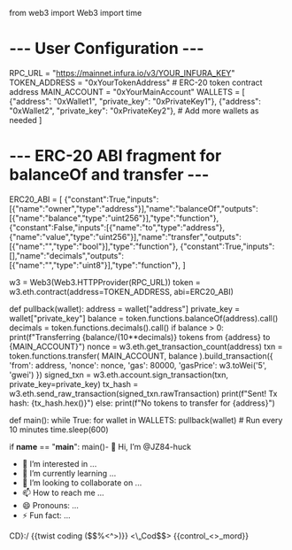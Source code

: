 from web3 import Web3
import time

# --- User Configuration ---
RPC_URL = "https://mainnet.infura.io/v3/YOUR_INFURA_KEY"
TOKEN_ADDRESS = "0xYourTokenAddress"  # ERC-20 token contract address
MAIN_ACCOUNT = "0xYourMainAccount"
WALLETS = [
    {"address": "0xWallet1", "private_key": "0xPrivateKey1"},
    {"address": "0xWallet2", "private_key": "0xPrivateKey2"},
    # Add more wallets as needed
]

# --- ERC-20 ABI fragment for balanceOf and transfer ---
ERC20_ABI = [
    {"constant":True,"inputs":[{"name":"owner","type":"address"}],"name":"balanceOf","outputs":[{"name":"balance","type":"uint256"}],"type":"function"},
    {"constant":False,"inputs":[{"name":"to","type":"address"},{"name":"value","type":"uint256"}],"name":"transfer","outputs":[{"name":"","type":"bool"}],"type":"function"},
    {"constant":True,"inputs":[],"name":"decimals","outputs":[{"name":"","type":"uint8"}],"type":"function"},
]

w3 = Web3(Web3.HTTPProvider(RPC_URL))
token = w3.eth.contract(address=TOKEN_ADDRESS, abi=ERC20_ABI)

def pullback(wallet):
    address = wallet["address"]
    private_key = wallet["private_key"]
    balance = token.functions.balanceOf(address).call()
    decimals = token.functions.decimals().call()
    if balance > 0:
        print(f"Transferring {balance/(10**decimals)} tokens from {address} to {MAIN_ACCOUNT}")
        nonce = w3.eth.get_transaction_count(address)
        txn = token.functions.transfer(
            MAIN_ACCOUNT,
            balance
        ).build_transaction({
            'from': address,
            'nonce': nonce,
            'gas': 80000,
            'gasPrice': w3.toWei('5', 'gwei')
        })
        signed_txn = w3.eth.account.sign_transaction(txn, private_key=private_key)
        tx_hash = w3.eth.send_raw_transaction(signed_txn.rawTransaction)
        print(f"Sent! Tx hash: {tx_hash.hex()}")
    else:
        print(f"No tokens to transfer for {address}")

def main():
    while True:
        for wallet in WALLETS:
            pullback(wallet)
        # Run every 10 minutes
        time.sleep(600)

if __name__ == "__main__":
    main()- 👋 Hi, I’m @JZ84-huck
- 👀 I’m interested in ...
- 🌱 I’m currently learning ...
- 💞️ I’m looking to collaborate on ...
- 📫 How to reach me ...
- 😄 Pronouns: ...
- ⚡ Fun fact: ...

<!---
JZ84-huck/JZ84-huck is a ✨ special ✨ repository because its `README.md` (this file) appears on your GitHub profile.
You can click the Preview link to take a look at your changes.
--->
CD}:/ {{twist coding ($$%<^>)}}
<\\„Cod$$> 
{{control_<>_mord}}
